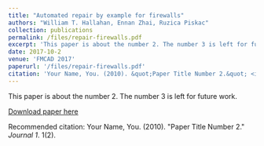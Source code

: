 ```yaml
---
title: "Automated repair by example for firewalls"
authors: "William T. Hallahan, Ennan Zhai, Ruzica Piskac"
collection: publications
permalink: /files/repair-firewalls.pdf
excerpt: 'This paper is about the number 2. The number 3 is left for future work.'
date: 2017-10-2
venue: 'FMCAD 2017'
paperurl: '/files/repair-firewalls.pdf'
citation: 'Your Name, You. (2010). &quot;Paper Title Number 2.&quot; <i>Journal 1</i>. 1(2).'
---
```

This paper is about the number 2. The number 3 is left for future work.

[Download paper here](http://academicpages.github.io/files/paper2.pdf)

Recommended citation: Your Name, You. (2010). "Paper Title Number 2." <i>Journal 1</i>. 1(2).